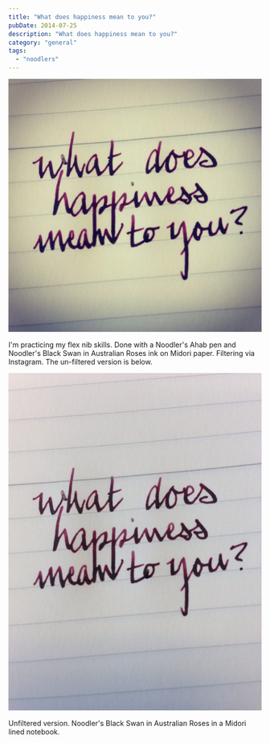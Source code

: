 ```yaml
---
title: "What does happiness mean to you?"
pubDate: 2014-07-25
description: "What does happiness mean to you?"
category: "general"
tags:
  - "noodlers"
---
```


![What does happiness mean to you?](happiness1.jpg)

I'm practicing my flex nib skills. Done with a Noodler's Ahab pen and Noodler's Black Swan in Australian Roses ink on Midori paper. Filtering via Instagram. The un-filtered version is below.

![Unfiltered version. Noodler's Black Swan in Australian Roses in a Midori lined notebook.](happiness2.jpg)

Unfiltered version. Noodler's Black Swan in Australian Roses in a Midori lined notebook.
